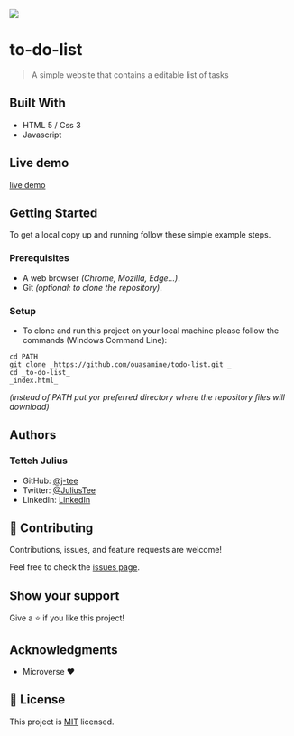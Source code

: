 ![](https://img.shields.io/badge/Microverse-blueviolet)

# to-do-list

> A simple website that contains a editable list of tasks


## Built With

- HTML 5 / Css 3
- Javascript

## Live demo
[live demo](https://j-tee.github.io/leader-board/dist)

## Getting Started

To get a local copy up and running follow these simple example steps.

### Prerequisites

  - A web browser _(Chrome, Mozilla, Edge...)_.
  - Git _(optional: to clone the repository)_.

### Setup

  - To clone and run this project on your local machine please follow the commands (Windows Command Line):
  ```
  cd PATH 
  git clone _https://github.com/ouasamine/todo-list.git _
  cd _to-do-list_
  _index.html_ 
  ```
  _(instead of PATH put yor preferred directory where the repository files will download)_


## Authors

### Tetteh Julius
- GitHub: [@j-tee](https://github.com/j-tee)
- Twitter: [@JuliusTee](https://twitter.com/JuliusTee)
- LinkedIn: [LinkedIn](https://www.linkedin.com/in/julius-tetteh-0121ab7b)



## 🤝 Contributing

Contributions, issues, and feature requests are welcome!

Feel free to check the [issues page](../../issues/).

## Show your support

Give a ⭐️ if you like this project!

## Acknowledgments

- Microverse :heart:

## 📝 License

This project is [MIT](./LICENSE) licensed.
